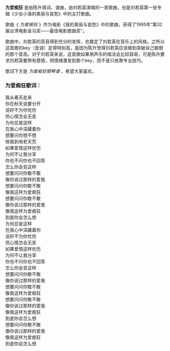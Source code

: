 

**为爱痴狂** 是由陈升填词、谱曲，由刘若英演唱的一首歌曲，也是刘若英第一张专辑《少女小渔的美丽与哀愁》中的主打歌曲。  
  
歌曲《 _为爱痴狂_ 》作为电影《我的美丽与哀愁》中的歌曲，获得了1995年“第32届台湾电影金马奖——最佳电影歌曲奖”。  
  
歌曲中，刘若英的高音得到充分的发挥，也奠定了刘若英在音乐上的风格。之所以这首歌的key（音调）定得特别高，是因为陈升觉得刘若英应该做到突破自己极限的那个音高。对于刘若英来说，这首歌如果用声乐的唱法会比较容易，可是陈升要求刘若英要带有感情，用情绪激发到那个key，而不是只依靠专业技巧。  
  
歌词下方是 _为爱痴狂钢琴谱_ ，希望大家喜欢。

### 为爱痴狂歌词：

我从春天走来  
你在秋天说要分开  
说好不为你忧伤  
但心情怎会无恙  
为何总是这样  
在我心中深藏着你  
想要问你想不想  
陪我到地老天荒  
如果爱情这样忧伤  
为何不让我分享  
你也不问你也不回答  
怎么你会变这样  
想要问问你敢不敢  
像你说过那样的爱我  
想要问问你敢不敢  
像我这样为爱痴狂  
想要问问你敢不敢  
像你说过那样的爱我  
像我这样为爱痴狂  
到底你会怎么想  
为何总是这样  
在我心中深藏着你  
说好不为你忧伤  
但心情怎会无恙  
如果爱情这样忧伤  
为何不让我分享  
你也不问你也不回答  
怎么你会变这样  
想要问问你敢不敢  
像你说过那样的爱我  
想要问问你敢不敢  
像我这样为爱痴狂  
想要问问你敢不敢  
像你说过那样的爱我  
像我这样为爱痴狂  
到底你会怎么想  
想要问问你敢不敢  
像你说过那样的爱我  
像我这样为爱痴狂  
到底你会怎么想


